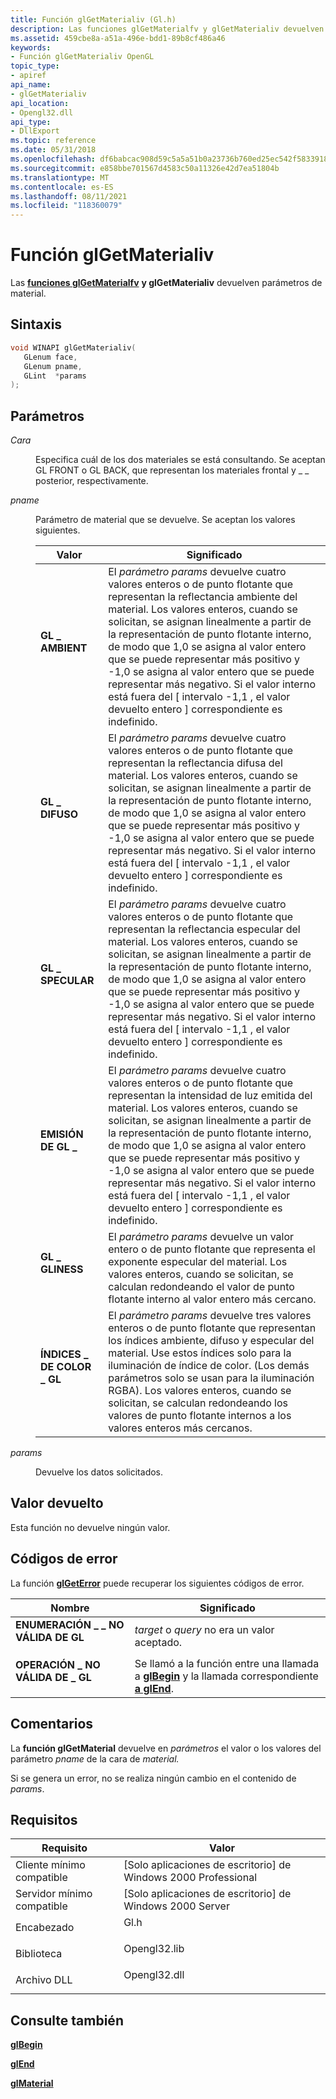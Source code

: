 ```yaml
---
title: Función glGetMaterialiv (Gl.h)
description: Las funciones glGetMaterialfv y glGetMaterialiv devuelven parámetros de material. | Función glGetMaterialiv (Gl.h)
ms.assetid: 459cbe8a-a51a-496e-bdd1-89b8cf486a46
keywords:
- Función glGetMaterialiv OpenGL
topic_type:
- apiref
api_name:
- glGetMaterialiv
api_location:
- Opengl32.dll
api_type:
- DllExport
ms.topic: reference
ms.date: 05/31/2018
ms.openlocfilehash: df6babcac908d59c5a5a51b0a23736b760ed25ec542f58339182d3a7536050be
ms.sourcegitcommit: e858bbe701567d4583c50a11326e42d7ea51804b
ms.translationtype: MT
ms.contentlocale: es-ES
ms.lasthandoff: 08/11/2021
ms.locfileid: "118360079"
---
```

# <a name="glgetmaterialiv-function"></a>Función glGetMaterialiv

Las [**funciones glGetMaterialfv**](glgetmaterialfv.md) **y glGetMaterialiv** devuelven parámetros de material.

## <a name="syntax"></a>Sintaxis


```C++
void WINAPI glGetMaterialiv(
   GLenum face,
   GLenum pname,
   GLint  *params
);
```



## <a name="parameters"></a>Parámetros

<dl> <dt>

*Cara* 
</dt> <dd>

Especifica cuál de los dos materiales se está consultando. Se aceptan GL FRONT o GL BACK, que representan los materiales frontal y \_ \_ posterior, respectivamente.

</dd> <dt>

*pname* 
</dt> <dd>

Parámetro de material que se devuelve. Se aceptan los valores siguientes.



| Valor                                                                                                                                                                   | Significado                                                                                                                                                                                                                                                                                                                                                                                                                                                                                      |
|-------------------------------------------------------------------------------------------------------------------------------------------------------------------------|----------------------------------------------------------------------------------------------------------------------------------------------------------------------------------------------------------------------------------------------------------------------------------------------------------------------------------------------------------------------------------------------------------------------------------------------------------------------------------------------|
| <span id="GL_AMBIENT"></span><span id="gl_ambient"></span><dl> <dt>**GL \_ AMBIENT**</dt> </dl>                    | El *parámetro params* devuelve cuatro valores enteros o de punto flotante que representan la reflectancia ambiente del material. Los valores enteros, cuando se solicitan, se asignan linealmente a partir de la representación de punto flotante interno, de modo que 1,0 se asigna al valor entero que se puede representar más positivo y -1,0 se asigna al valor entero que se puede representar más negativo. Si el valor interno está fuera del \[ intervalo -1,1 , el valor devuelto entero \] correspondiente es indefinido.<br/>     |
| <span id="GL_DIFFUSE"></span><span id="gl_diffuse"></span><dl> <dt>**GL \_ DIFUSO**</dt> </dl>                    | El *parámetro params* devuelve cuatro valores enteros o de punto flotante que representan la reflectancia difusa del material. Los valores enteros, cuando se solicitan, se asignan linealmente a partir de la representación de punto flotante interno, de modo que 1,0 se asigna al valor entero que se puede representar más positivo y -1,0 se asigna al valor entero que se puede representar más negativo. Si el valor interno está fuera del \[ intervalo -1,1 , el valor devuelto entero \] correspondiente es indefinido.<br/>     |
| <span id="GL_SPECULAR"></span><span id="gl_specular"></span><dl> <dt>**GL \_ SPECULAR**</dt> </dl>                 | El *parámetro params* devuelve cuatro valores enteros o de punto flotante que representan la reflectancia especular del material. Los valores enteros, cuando se solicitan, se asignan linealmente a partir de la representación de punto flotante interno, de modo que 1,0 se asigna al valor entero que se puede representar más positivo y -1,0 se asigna al valor entero que se puede representar más negativo. Si el valor interno está fuera del \[ intervalo -1,1 , el valor devuelto entero \] correspondiente es indefinido.<br/>    |
| <span id="GL_EMISSION"></span><span id="gl_emission"></span><dl> <dt>**EMISIÓN DE GL \_**</dt> </dl>                 | El *parámetro params* devuelve cuatro valores enteros o de punto flotante que representan la intensidad de luz emitida del material. Los valores enteros, cuando se solicitan, se asignan linealmente a partir de la representación de punto flotante interno, de modo que 1,0 se asigna al valor entero que se puede representar más positivo y -1,0 se asigna al valor entero que se puede representar más negativo. Si el valor interno está fuera del \[ intervalo -1,1 , el valor devuelto entero \] correspondiente es indefinido.<br/> |
| <span id="GL_SHININESS"></span><span id="gl_shininess"></span><dl> <dt>**GL \_ GLINESS**</dt> </dl>              | El *parámetro params* devuelve un valor entero o de punto flotante que representa el exponente especular del material. Los valores enteros, cuando se solicitan, se calculan redondeando el valor de punto flotante interno al valor entero más cercano.<br/>                                                                                                                                                                                                                                   |
| <span id="GL_COLOR_INDEXES"></span><span id="gl_color_indexes"></span><dl> <dt>**ÍNDICES \_ DE COLOR \_ GL**</dt> </dl> | El *parámetro params* devuelve tres valores enteros o de punto flotante que representan los índices ambiente, difuso y especular del material. Use estos índices solo para la iluminación de índice de color. (Los demás parámetros solo se usan para la iluminación RGBA). Los valores enteros, cuando se solicitan, se calculan redondeando los valores de punto flotante internos a los valores enteros más cercanos.<br/>                                                                                            |



 

</dd> <dt>

*params* 
</dt> <dd>

Devuelve los datos solicitados.

</dd> </dl>

## <a name="return-value"></a>Valor devuelto

Esta función no devuelve ningún valor.

## <a name="error-codes"></a>Códigos de error

La función [**glGetError**](glgeterror.md) puede recuperar los siguientes códigos de error.



| Nombre                                                                                                  | Significado                                                                                                                               |
|-------------------------------------------------------------------------------------------------------|---------------------------------------------------------------------------------------------------------------------------------------|
| <dl> <dt>**ENUMERACIÓN \_ \_ NO VÁLIDA DE GL**</dt> </dl>      | *target* o *query* no era un valor aceptado.<br/>                                                                             |
| <dl> <dt>**OPERACIÓN \_ NO VÁLIDA DE \_ GL**</dt> </dl> | Se llamó a la función entre una llamada a [**glBegin**](glbegin.md) y la llamada correspondiente [**a glEnd**](glend.md).<br/> |



## <a name="remarks"></a>Comentarios

La **función glGetMaterial** devuelve en *parámetros* el valor o los valores del parámetro *pname* de la cara de *material.*

Si se genera un error, no se realiza ningún cambio en el contenido de *params*.

## <a name="requirements"></a>Requisitos



| Requisito | Valor |
|-------------------------------------|-----------------------------------------------------------------------------------------|
| Cliente mínimo compatible<br/> | \[Solo aplicaciones de escritorio\] de Windows 2000 Professional<br/>                              |
| Servidor mínimo compatible<br/> | \[Solo aplicaciones de escritorio\] de Windows 2000 Server<br/>                                    |
| Encabezado<br/>                   | <dl> <dt>Gl.h</dt> </dl>         |
| Biblioteca<br/>                  | <dl> <dt>Opengl32.lib</dt> </dl> |
| Archivo DLL<br/>                      | <dl> <dt>Opengl32.dll</dt> </dl> |



## <a name="see-also"></a>Consulte también

<dl> <dt>

[**glBegin**](glbegin.md)
</dt> <dt>

[**glEnd**](glend.md)
</dt> <dt>

[**glMaterial**](glmaterial-functions.md)
</dt> </dl>

 

 





